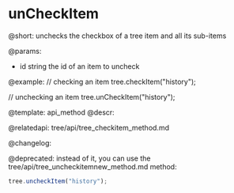unCheckItem
=============

@short: unchecks the checkbox of a tree item and all its sub-items


@params:
- id 	string		the id of an item to uncheck



@example:
// checking an item
tree.checkItem("history");

// unchecking an item 
tree.unCheckItem("history");


@template: api_method
@descr:



@relatedapi:
tree/api/tree_checkitem_method.md


@changelog:

@deprecated: instead of it, you can use the tree/api/tree_uncheckitemnew_method.md method:
~~~js
tree.uncheckItem("history");
~~~

